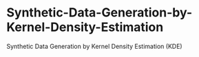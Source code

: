 # Synthetic-Data-Generation-by-Kernel-Density-Estimation
Synthetic Data Generation by Kernel Density Estimation (KDE)
